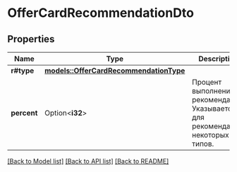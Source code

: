 # OfferCardRecommendationDto

## Properties

Name | Type | Description | Notes
------------ | ------------- | ------------- | -------------
**r#type** | [**models::OfferCardRecommendationType**](OfferCardRecommendationType.md) |  | 
**percent** | Option<**i32**> | Процент выполнения рекомендации. Указывается для рекомендаций некоторых типов. | [optional]

[[Back to Model list]](../README.md#documentation-for-models) [[Back to API list]](../README.md#documentation-for-api-endpoints) [[Back to README]](../README.md)


